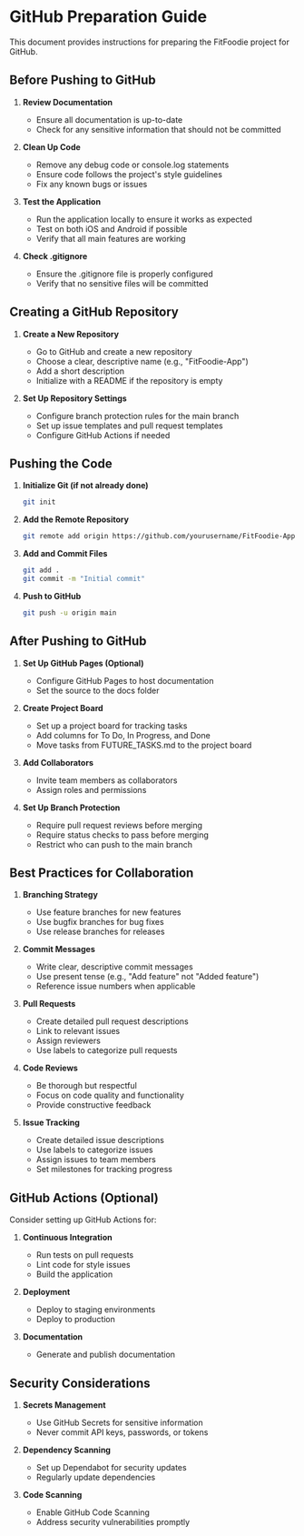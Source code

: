 # GitHub Preparation Guide

This document provides instructions for preparing the FitFoodie project for GitHub.

## Before Pushing to GitHub

1. **Review Documentation**
   - Ensure all documentation is up-to-date
   - Check for any sensitive information that should not be committed

2. **Clean Up Code**
   - Remove any debug code or console.log statements
   - Ensure code follows the project's style guidelines
   - Fix any known bugs or issues

3. **Test the Application**
   - Run the application locally to ensure it works as expected
   - Test on both iOS and Android if possible
   - Verify that all main features are working

4. **Check .gitignore**
   - Ensure the .gitignore file is properly configured
   - Verify that no sensitive files will be committed

## Creating a GitHub Repository

1. **Create a New Repository**
   - Go to GitHub and create a new repository
   - Choose a clear, descriptive name (e.g., "FitFoodie-App")
   - Add a short description
   - Initialize with a README if the repository is empty

2. **Set Up Repository Settings**
   - Configure branch protection rules for the main branch
   - Set up issue templates and pull request templates
   - Configure GitHub Actions if needed

## Pushing the Code

1. **Initialize Git (if not already done)**
   ```bash
   git init
   ```

2. **Add the Remote Repository**
   ```bash
   git remote add origin https://github.com/yourusername/FitFoodie-App.git
   ```

3. **Add and Commit Files**
   ```bash
   git add .
   git commit -m "Initial commit"
   ```

4. **Push to GitHub**
   ```bash
   git push -u origin main
   ```

## After Pushing to GitHub

1. **Set Up GitHub Pages (Optional)**
   - Configure GitHub Pages to host documentation
   - Set the source to the docs folder

2. **Create Project Board**
   - Set up a project board for tracking tasks
   - Add columns for To Do, In Progress, and Done
   - Move tasks from FUTURE_TASKS.md to the project board

3. **Add Collaborators**
   - Invite team members as collaborators
   - Assign roles and permissions

4. **Set Up Branch Protection**
   - Require pull request reviews before merging
   - Require status checks to pass before merging
   - Restrict who can push to the main branch

## Best Practices for Collaboration

1. **Branching Strategy**
   - Use feature branches for new features
   - Use bugfix branches for bug fixes
   - Use release branches for releases

2. **Commit Messages**
   - Write clear, descriptive commit messages
   - Use present tense (e.g., "Add feature" not "Added feature")
   - Reference issue numbers when applicable

3. **Pull Requests**
   - Create detailed pull request descriptions
   - Link to relevant issues
   - Assign reviewers
   - Use labels to categorize pull requests

4. **Code Reviews**
   - Be thorough but respectful
   - Focus on code quality and functionality
   - Provide constructive feedback

5. **Issue Tracking**
   - Create detailed issue descriptions
   - Use labels to categorize issues
   - Assign issues to team members
   - Set milestones for tracking progress

## GitHub Actions (Optional)

Consider setting up GitHub Actions for:

1. **Continuous Integration**
   - Run tests on pull requests
   - Lint code for style issues
   - Build the application

2. **Deployment**
   - Deploy to staging environments
   - Deploy to production

3. **Documentation**
   - Generate and publish documentation

## Security Considerations

1. **Secrets Management**
   - Use GitHub Secrets for sensitive information
   - Never commit API keys, passwords, or tokens

2. **Dependency Scanning**
   - Set up Dependabot for security updates
   - Regularly update dependencies

3. **Code Scanning**
   - Enable GitHub Code Scanning
   - Address security vulnerabilities promptly
